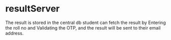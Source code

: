 # resultServer
The result is stored in the central db student can fetch the result by Entering the roll no and Validating the OTP, and the result will be sent to their email address.
